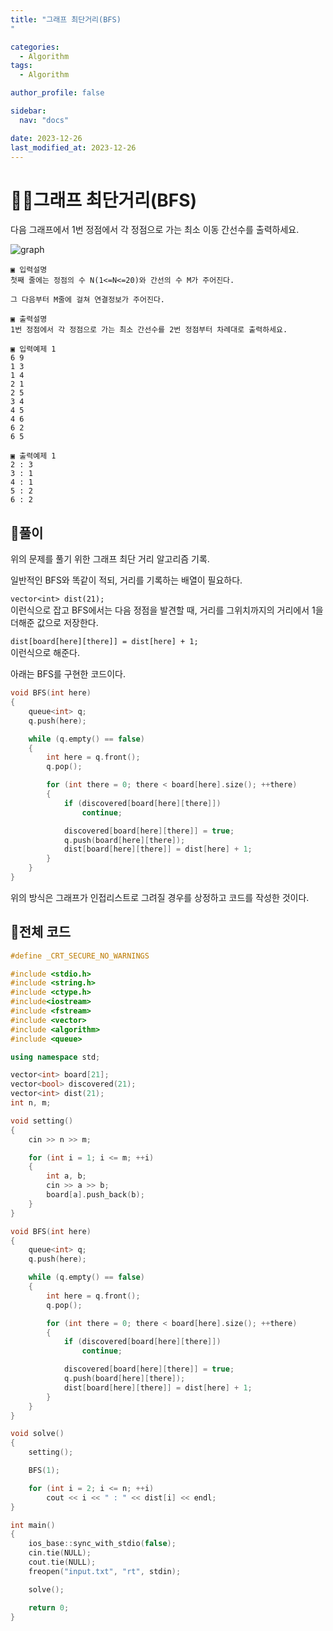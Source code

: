 ```yaml
---
title: "그래프 최단거리(BFS)
"

categories:
  - Algorithm
tags:
  - Algorithm

author_profile: false

sidebar:
  nav: "docs"

date: 2023-12-26
last_modified_at: 2023-12-26
---
```


# 🙇‍♀️그래프 최단거리(BFS)

다음 그래프에서 1번 정점에서 각 정점으로 가는 최소 이동 간선수를 출력하세요.  

![graph](https://github.com/stopresent/BOJ/assets/86364202/3007e237-6a32-4bcd-9b85-8461ad698fb9)

```
▣ 입력설명
첫째 줄에는 정점의 수 N(1<=N<=20)와 간선의 수 M가 주어진다.

그 다음부터 M줄에 걸쳐 연결정보가 주어진다.

▣ 출력설명
1번 정점에서 각 정점으로 가는 최소 간선수를 2번 정점부터 차례대로 출력하세요.

▣ 입력예제 1 
6 9
1 3
1 4
2 1
2 5
3 4
4 5
4 6
6 2
6 5

▣ 출력예제 1
2 : 3
3 : 1
4 : 1
5 : 2
6 : 2
```

## 🚀풀이

위의 문제를 풀기 위한 그래프 최단 거리 알고리즘 기록.  

일반적인 BFS와 똑같이 적되, 거리를 기록하는 배열이 필요하다.  

`vector<int> dist(21);`  
이런식으로 잡고 BFS에서는 다음 정점을 발견할 때, 거리를 그위치까지의 거리에서 1을 더해준 값으로 저장한다.  

`dist[board[here][there]] = dist[here] + 1;`  
이런식으로 해준다.  

아래는 BFS를 구현한 코드이다.  
```cpp
void BFS(int here)
{
	queue<int> q;
	q.push(here);

	while (q.empty() == false)
	{
		int here = q.front();
		q.pop();

		for (int there = 0; there < board[here].size(); ++there)
		{
			if (discovered[board[here][there]])
				continue;

			discovered[board[here][there]] = true;
			q.push(board[here][there]);
			dist[board[here][there]] = dist[here] + 1;
		}
	}
}
```

위의 방식은 그래프가 인접리스트로 그려질 경우를 상정하고 코드를 작성한 것이다.  

## 🚀전체 코드

```cpp
#define _CRT_SECURE_NO_WARNINGS

#include <stdio.h>
#include <string.h>
#include <ctype.h>
#include<iostream>
#include <fstream>
#include <vector>
#include <algorithm>
#include <queue>

using namespace std;

vector<int> board[21];
vector<bool> discovered(21);
vector<int> dist(21);
int n, m;

void setting()
{
	cin >> n >> m;

	for (int i = 1; i <= m; ++i)
	{
		int a, b;
		cin >> a >> b;
		board[a].push_back(b);
	}
}

void BFS(int here)
{
	queue<int> q;
	q.push(here);

	while (q.empty() == false)
	{
		int here = q.front();
		q.pop();

		for (int there = 0; there < board[here].size(); ++there)
		{
			if (discovered[board[here][there]])
				continue;

			discovered[board[here][there]] = true;
			q.push(board[here][there]);
			dist[board[here][there]] = dist[here] + 1;
		}
	}
}

void solve()
{
	setting();

	BFS(1);

	for (int i = 2; i <= n; ++i)
		cout << i << " : " << dist[i] << endl;
}

int main()
{
	ios_base::sync_with_stdio(false);
	cin.tie(NULL);
	cout.tie(NULL);
	freopen("input.txt", "rt", stdin);

	solve();

	return 0;
}
```